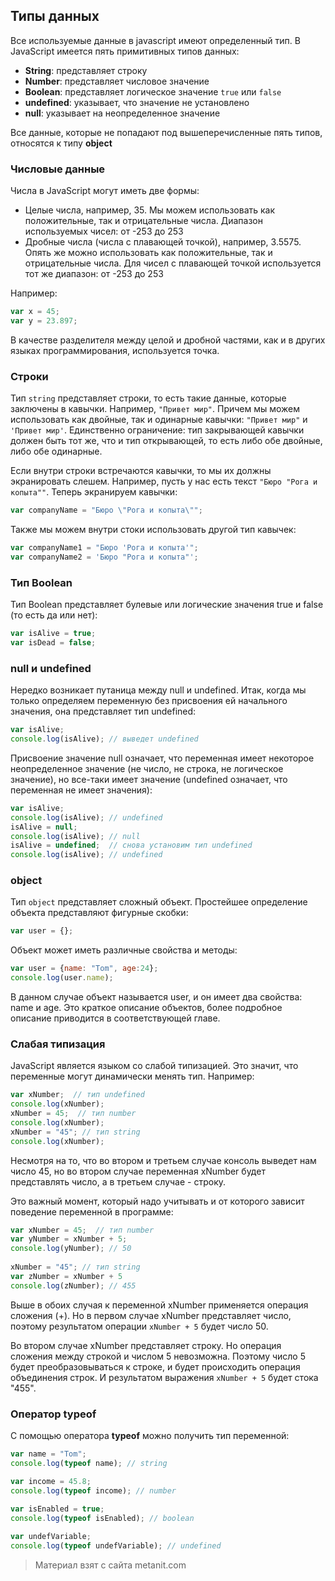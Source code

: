 ## Типы данных

Все используемые данные в javascript имеют определенный тип. В JavaScript имеется пять примитивных типов данных:
- **String**: представляет строку
- **Number**: представляет числовое значение
- **Boolean**: представляет логическое значение `true` или `false`
- **undefined**: указывает, что значение не установлено
- **null**: указывает на неопределенное значение

Все данные, которые не попадают под вышеперечисленные пять типов, относятся к типу **object**

### Числовые данные

Числа в JavaScript могут иметь две формы:
- Целые числа, например, 35. Мы можем использовать как положительные, так и отрицательные числа. Диапазон используемых чисел: 
от -253 до 253
- Дробные числа (числа с плавающей точкой), например, 3.5575. Опять же можно использовать как положительные, так и отрицательные числа. Для 
чисел с плавающей точкой используется тот же диапазон: 
от -253 до 253

Например:

```js
var x = 45;
var y = 23.897;
```

В качестве разделителя между целой и дробной частями, как и в других языках программирования, используется точка.

### Строки

Тип `string` представляет строки, то есть такие данные, которые заключены в кавычки. Например, `"Привет мир"`. Причем мы можем использовать как двойные, так и одинарные кавычки: `"Привет мир"` и `'Привет мир'`. Единственно ограничение: тип закрывающей кавычки должен быть тот же, что и тип открывающей, то есть либо обе двойные, либо обе одинарные.

Если внутри строки встречаются кавычки, то мы их должны экранировать слешем. Например, пусть у нас есть текст `"Бюро "Рога и копыта""`. Теперь экранируем кавычки:

```js
var companyName = "Бюро \"Рога и копыта\"";
```

Также мы можем внутри стоки использовать другой тип кавычек:

```js
var companyName1 = "Бюро 'Рога и копыта'";
var companyName2 = 'Бюро "Рога и копыта"';
```

### Тип Boolean

Тип Boolean представляет булевые или логические значения true и false (то есть да или нет):

```js
var isAlive = true;
var isDead = false;
```

### null и undefined

Нередко возникает путаница между null и undefined. Итак, когда мы только определяем переменную без присвоения ей начального значения, она представляет тип undefined:

```js
var isAlive;
console.log(isAlive); // выведет undefined
```

Присвоение значение null означает, что переменная имеет некоторое неопределенное значение (не число, не строка, не логическое значение), но все-таки имеет значение (undefined означает, что переменная не имеет значения):

```js
var isAlive;
console.log(isAlive); // undefined
isAlive = null;
console.log(isAlive); // null
isAlive = undefined;  // снова установим тип undefined
console.log(isAlive); // undefined
```

### object

Тип `object` представляет сложный объект. Простейшее определение объекта представляют фигурные скобки:

```js
var user = {};
```

Объект может иметь различные свойства и методы:

```js
var user = {name: "Tom", age:24};
console.log(user.name);
```

В данном случае объект называется user, и он имеет два свойства: name и age. Это краткое описание объектов, более подробное описание приводится в соответствующей главе.

### Слабая типизация

JavaScript является языком со слабой типизацией. Это значит, что переменные могут динамически менять тип. Например:

```js
var xNumber;  // тип undefined
console.log(xNumber);
xNumber = 45;  // тип number
console.log(xNumber);
xNumber = "45"; // тип string
console.log(xNumber);
```

Несмотря на то, что во втором и третьем случае консоль выведет нам число 45, но во втором случае переменная xNumber будет представлять число, а в третьем случае - строку.

Это важный момент, который надо учитывать и от которого зависит поведение переменной в программе:

```js
var xNumber = 45;  // тип number
var yNumber = xNumber + 5;
console.log(yNumber); // 50
    
xNumber = "45"; // тип string
var zNumber = xNumber + 5
console.log(zNumber); // 455
```

Выше в обоих случая к переменной xNumber применяется операция сложения (+). Но в первом случае xNumber представляет число, поэтому результатом операции `xNumber + 5` будет число 50.

Во втором случае xNumber представляет строку. Но операция сложения между строкой и числом 5 невозможна. Поэтому число 5 будет преобразовываться к строке, и будет происходить операция объединения строк. И результатом выражения `xNumber + 5` будет стока "455".

### Оператор typeof

С помощью оператора **typeof** можно получить тип переменной:

```js
var name = "Tom";
console.log(typeof name); // string

var income = 45.8;
console.log(typeof income); // number
    
var isEnabled = true;
console.log(typeof isEnabled); // boolean

var undefVariable;
console.log(typeof undefVariable); // undefined
```


> Материал взят с сайта metanit.com